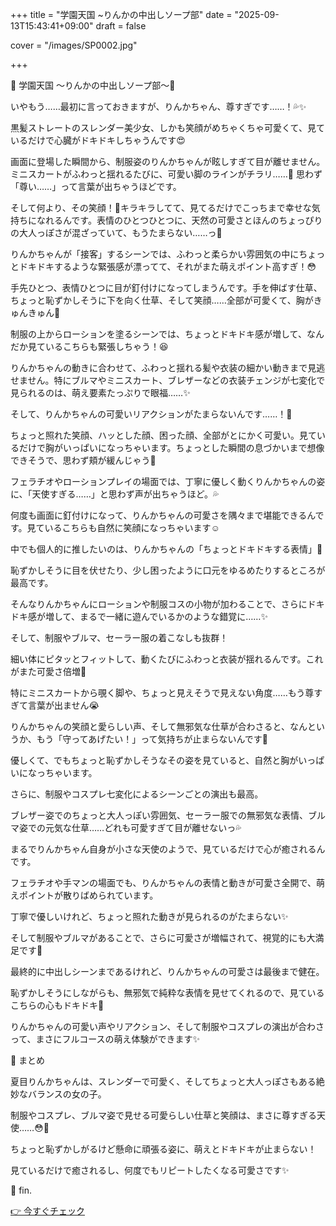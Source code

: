 +++
title = "学園天国 ~りんかの中出しソープ部"
date = "2025-09-13T15:43:41+09:00"
draft = false

cover = "/images/SP0002.jpg"

+++



🎀 学園天国 ～りんかの中出しソープ部～💖



いやもう……最初に言っておきますが、りんかちゃん、尊すぎです……！💦✨

黒髪ストレートのスレンダー美少女、しかも笑顔がめちゃくちゃ可愛くて、見ているだけで心臓がドキドキしちゃうんです😍



画面に登場した瞬間から、制服姿のりんかちゃんが眩しすぎて目が離せません。ミニスカートがふわっと揺れるたびに、可愛い脚のラインがチラリ……💓 思わず「尊い……」って言葉が出ちゃうほどです。

そして何より、その笑顔！🌸キラキラしてて、見てるだけでこっちまで幸せな気持ちになれるんです。表情のひとつひとつに、天然の可愛さとほんのちょっぴりの大人っぽさが混ざっていて、もうたまらない……っ💖



りんかちゃんが「接客」するシーンでは、ふわっと柔らかい雰囲気の中にちょっとドキドキするような緊張感が漂ってて、それがまた萌えポイント高すぎ！😳

手先ひとつ、表情ひとつに目が釘付けになってしまうんです。手を伸ばす仕草、ちょっと恥ずかしそうに下を向く仕草、そして笑顔……全部が可愛くて、胸がきゅんきゅん💓



制服の上からローションを塗るシーンでは、ちょっとドキドキ感が増して、なんだか見ているこちらも緊張しちゃう！😆

りんかちゃんの動きに合わせて、ふわっと揺れる髪や衣装の細かい動きまで見逃せません。特にブルマやミニスカート、ブレザーなどの衣装チェンジが七変化で見られるのは、萌え要素たっぷりで眼福……✨



そして、りんかちゃんの可愛いリアクションがたまらないんです……！💓

ちょっと照れた笑顔、ハッとした顔、困った顔、全部がとにかく可愛い。見ているだけで胸がいっぱいになっちゃいます。ちょっとした瞬間の息づかいまで想像できそうで、思わず頬が緩んじゃう💖



フェラチオやローションプレイの場面では、丁寧に優しく動くりんかちゃんの姿に、「天使すぎる……」と思わず声が出ちゃうほど。💦

何度も画面に釘付けになって、りんかちゃんの可愛さを隅々まで堪能できるんです。見ているこちらも自然に笑顔になっちゃいます☺️



中でも個人的に推したいのは、りんかちゃんの「ちょっとドキドキする表情」💖

恥ずかしそうに目を伏せたり、少し困ったように口元をゆるめたりするところが最高です。

そんなりんかちゃんにローションや制服コスの小物が加わることで、さらにドキドキ感が増して、まるで一緒に遊んでいるかのような錯覚に……✨



そして、制服やブルマ、セーラー服の着こなしも抜群！

細い体にピタッとフィットして、動くたびにふわっと衣装が揺れるんです。これがまた可愛さ倍増💖

特にミニスカートから覗く脚や、ちょっと見えそうで見えない角度……もう尊すぎて言葉が出ません😭



りんかちゃんの笑顔と愛らしい声、そして無邪気な仕草が合わさると、なんというか、もう「守ってあげたい！」って気持ちが止まらないんです💓

優しくて、でもちょっと恥ずかしそうなその姿を見ていると、自然と胸がいっぱいになっちゃいます。



さらに、制服やコスプレ七変化によるシーンごとの演出も最高。

ブレザー姿でのちょっと大人っぽい雰囲気、セーラー服での無邪気な表情、ブルマ姿での元気な仕草……どれも可愛すぎて目が離せないっ💦

まるでりんかちゃん自身が小さな天使のようで、見ているだけで心が癒されるんです。



フェラチオや手マンの場面でも、りんかちゃんの表情と動きが可愛さ全開で、萌えポイントが散りばめられています。

丁寧で優しいけれど、ちょっと照れた動きが見られるのがたまらない✨

そして制服やブルマがあることで、さらに可愛さが増幅されて、視覚的にも大満足です💖



最終的に中出しシーンまであるけれど、りんかちゃんの可愛さは最後まで健在。

恥ずかしそうにしながらも、無邪気で純粋な表情を見せてくれるので、見ているこちらの心もドキドキ💓

りんかちゃんの可愛い声やリアクション、そして制服やコスプレの演出が合わさって、まさにフルコースの萌え体験ができます✨



💌 まとめ

夏目りんかちゃんは、スレンダーで可愛く、そしてちょっと大人っぽさもある絶妙なバランスの女の子。

制服やコスプレ、ブルマ姿で見せる可愛らしい仕草と笑顔は、まさに尊すぎる天使……😳💖

ちょっと恥ずかしがるけど懸命に頑張る姿に、萌えとドキドキが止まらない！

見ているだけで癒されるし、何度でもリピートしたくなる可愛さです✨



💖 fin.



[👉 今すぐチェック](https://clear-tv.com/Direct/9290999-290-82844/moviepages/092125_001/index.html)


